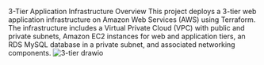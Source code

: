 3-Tier Application Infrastructure
Overview
This project deploys a 3-tier web application infrastructure on Amazon Web Services (AWS) using Terraform. The infrastructure includes a Virtual Private Cloud (VPC) with public and private subnets, Amazon EC2 instances for web and application tiers, an RDS MySQL database in a private subnet, and associated networking components.
![3-tier drawio](https://github.com/user-attachments/assets/a91ba340-d6e3-4285-9934-fc4ddee0c686)
